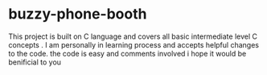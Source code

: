 # buzzy-phone-booth
This project is built on C language and covers all basic intermediate level C concepts .
I am personally in learning process and accepts helpful changes to the code.
the code is easy and comments involved i hope it would be benificial to you
